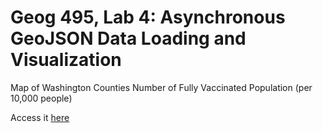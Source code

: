 # Geog 495, Lab 4: Asynchronous GeoJSON Data Loading and Visualization

Map of Washington Counties Number of Fully Vaccinated Population (per 10,000 people)

Access it [here](https://tj717.github.io/495-Interactive-vaccination-map/)